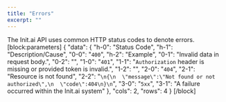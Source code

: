 ```yaml
---
title: "Errors"
excerpt: ""
---
```

The Init.ai API uses common HTTP status codes to denote errors.
[block:parameters]
{
  "data": {
    "h-0": "Status Code",
    "h-1": "Description/Cause",
    "0-0": "`400`",
    "h-2": "Example",
    "0-1": "Invalid data in request body.",
    "0-2": "",
    "1-0": "`401`",
    "1-1": "`Authorization` header is missing or provided token is invalid.",
    "1-2": "",
    "2-0": "`404`",
    "2-1": "Resource is not found",
    "2-2": "```\n{\n  \"message\":\"Not found or not authorized\",\n  \"code\":404\n}\n```",
    "3-0": "`5xx`",
    "3-1": "A failure occurred within the Init.ai system"
  },
  "cols": 2,
  "rows": 4
}
[/block]